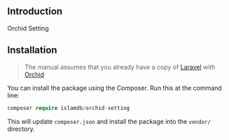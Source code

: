 ## Introduction

Orchid Setting

## Installation

> The manual assumes that you already have a copy of [Laravel](https://laravel.com/docs/installation) with [Orchid](https://orchid.software/en/docs/installation/)

You can install the package using the Сomposer. Run this at the command line:

```php
composer require islamdb/orchid-setting
```

This will update `composer.json` and install the package into the `vendor/` directory.
